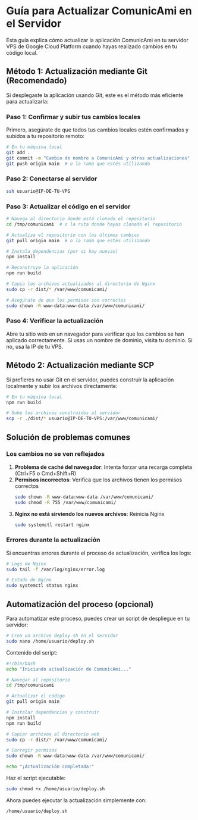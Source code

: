 # Guía para Actualizar ComunicAmi en el Servidor

Esta guía explica cómo actualizar la aplicación ComunicAmi en tu servidor VPS de Google Cloud Platform cuando hayas realizado cambios en tu código local.

## Método 1: Actualización mediante Git (Recomendado)

Si desplegaste la aplicación usando Git, este es el método más eficiente para actualizarla:

### Paso 1: Confirmar y subir tus cambios locales

Primero, asegúrate de que todos tus cambios locales estén confirmados y subidos a tu repositorio remoto:

```bash
# En tu máquina local
git add .
git commit -m "Cambio de nombre a ComunicAmi y otras actualizaciones"
git push origin main  # o la rama que estés utilizando
```

### Paso 2: Conectarse al servidor

```bash
ssh usuario@IP-DE-TU-VPS
```

### Paso 3: Actualizar el código en el servidor

```bash
# Navega al directorio donde está clonado el repositorio
cd /tmp/comunicami  # o la ruta donde hayas clonado el repositorio

# Actualiza el repositorio con los últimos cambios
git pull origin main  # o la rama que estés utilizando

# Instala dependencias (por si hay nuevas)
npm install

# Reconstruye la aplicación
npm run build

# Copia los archivos actualizados al directorio de Nginx
sudo cp -r dist/* /var/www/comunicami/

# Asegúrate de que los permisos son correctos
sudo chown -R www-data:www-data /var/www/comunicami/
```

### Paso 4: Verificar la actualización

Abre tu sitio web en un navegador para verificar que los cambios se han aplicado correctamente. Si usas un nombre de dominio, visita tu dominio. Si no, usa la IP de tu VPS.

## Método 2: Actualización mediante SCP

Si prefieres no usar Git en el servidor, puedes construir la aplicación localmente y subir los archivos directamente:

```bash
# En tu máquina local
npm run build

# Sube los archivos construidos al servidor
scp -r ./dist/* usuario@IP-DE-TU-VPS:/var/www/comunicami/
```

## Solución de problemas comunes

### Los cambios no se ven reflejados

1. **Problema de caché del navegador**: Intenta forzar una recarga completa (Ctrl+F5 o Cmd+Shift+R)
2. **Permisos incorrectos**: Verifica que los archivos tienen los permisos correctos
   ```bash
   sudo chown -R www-data:www-data /var/www/comunicami/
   sudo chmod -R 755 /var/www/comunicami/
   ```
3. **Nginx no está sirviendo los nuevos archivos**: Reinicia Nginx
   ```bash
   sudo systemctl restart nginx
   ```

### Errores durante la actualización

Si encuentras errores durante el proceso de actualización, verifica los logs:

```bash
# Logs de Nginx
sudo tail -f /var/log/nginx/error.log

# Estado de Nginx
sudo systemctl status nginx
```

## Automatización del proceso (opcional)

Para automatizar este proceso, puedes crear un script de despliegue en tu servidor:

```bash
# Crea un archivo deploy.sh en el servidor
sudo nano /home/usuario/deploy.sh
```

Contenido del script:

```bash
#!/bin/bash
echo "Iniciando actualización de ComunicAmi..."

# Navegar al repositorio
cd /tmp/comunicami

# Actualizar el código
git pull origin main

# Instalar dependencias y construir
npm install
npm run build

# Copiar archivos al directorio web
sudo cp -r dist/* /var/www/comunicami/

# Corregir permisos
sudo chown -R www-data:www-data /var/www/comunicami/

echo "¡Actualización completada!"
```

Haz el script ejecutable:

```bash
sudo chmod +x /home/usuario/deploy.sh
```

Ahora puedes ejecutar la actualización simplemente con:

```bash
/home/usuario/deploy.sh
```
